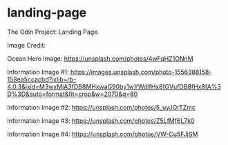 # landing-page
The Odin Project: Landing Page


Image Credit:

Ocean Hero Image: https://unsplash.com/photos/4wFqHZ1ONnM

Information Image #1: https://images.unsplash.com/photo-1556388158-158ea5ccacbd?ixlib=rb-4.0.3&ixid=M3wxMjA3fDB8MHxwaG90by1wYWdlfHx8fGVufDB8fHx8fA%3D%3D&auto=format&fit=crop&w=2070&q=80

Information Image #2: https://unsplash.com/photos/5_uyJOrTZmc

Information Image #3: https://unsplash.com/photos/Z5LfMf6L7k0

Information Image #4: https://unsplash.com/photos/VW-Cu5FJjSM